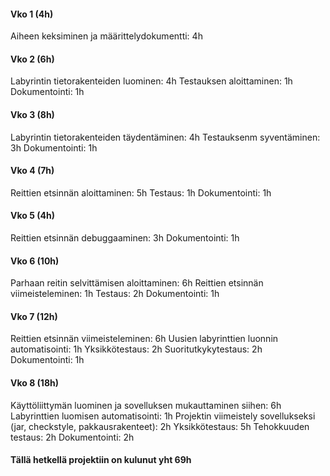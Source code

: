 #### Vko 1 (4h)
  Aiheen keksiminen ja määrittelydokumentti: 4h

#### Vko 2 (6h)
  Labyrintin tietorakenteiden luominen: 4h
  Testauksen aloittaminen: 1h
  Dokumentointi: 1h

#### Vko 3 (8h)
  Labyrintin tietorakenteiden täydentäminen: 4h
  Testauksenm syventäminen: 3h
  Dokumentointi: 1h

#### Vko 4 (7h)
  Reittien etsinnän aloittaminen: 5h
  Testaus: 1h
  Dokumentointi: 1h

#### Vko 5 (4h)
  Reittien etsinnän debuggaaminen: 3h
  Dokumentointi: 1h

#### Vko 6 (10h)
  Parhaan reitin selvittämisen aloittaminen: 6h
  Reittien etsinnän viimeisteleminen: 1h
  Testaus: 2h
  Dokumentointi: 1h

#### Vko 7 (12h)
  Reittien etsinnän viimeisteleminen: 6h
  Uusien labyrinttien luonnin automatisointi: 1h
  Yksikkötestaus: 2h
  Suoritutkykytestaus: 2h
  Dokumentointi: 1h

#### Vko 8 (18h)
  Käyttöliittymän luominen ja sovelluksen mukauttaminen siihen: 6h
  Labyrinttien luomisen automatisointi: 1h
  Projektin viimeistely sovellukseksi (jar, checkstyle, pakkausrakenteet): 2h
  Yksikkötestaus: 5h
  Tehokkuuden testaus: 2h
  Dokumentointi: 2h

#### Tällä hetkellä projektiin on kulunut yht 69h
